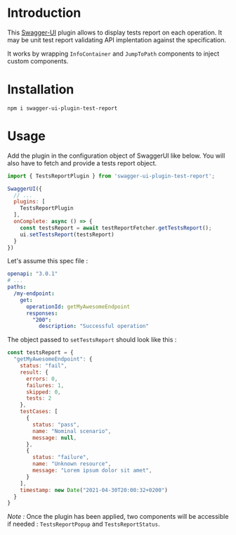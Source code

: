 # Introduction

This [Swagger-UI](https://github.com/swagger-api/swagger-ui) plugin allows to display tests report on each operation. It may be unit test report validating API implentation against the specification.

It works by wrapping `InfoContainer` and `JumpToPath` components to inject custom components.

# Installation

```
npm i swagger-ui-plugin-test-report
```

# Usage

Add the plugin in the configuration object of SwaggerUI like below. You will also have to fetch and provide a tests report object.

```js
import { TestsReportPlugin } from 'swagger-ui-plugin-test-report';

SwaggerUI({
  // ...
  plugins: [
    TestsReportPlugin
  ],
  onComplete: async () => {
    const testsReport = await testReportFetcher.getTestsReport();
    ui.setTestsReport(testsReport)
  }
})
```

Let's assume this spec file :

```yaml
openapi: "3.0.1"
# ...
paths:
  /my-endpoint:
    get:
      operationId: getMyAwesomeEndpoint
      responses:
        "200":
          description: "Successful operation"
```

The object passed to `setTestsReport` should look like this :

```js
const testsReport = {
  "getMyAwesomeEndpoint": {
    status: "fail",
    result: {
      errors: 0,
      failures: 1,
      skipped: 0,
      tests: 2
    },
    testCases: [
      {
        status: "pass",
        name: "Nominal scenario",
        message: null,
      },
      {
        status: "failure",
        name: "Unknown resource",
        message: "Lorem ipsum dolor sit amet",
      }
    ],
    timestamp: new Date("2021-04-30T20:00:32+0200")
  }
}
```

_Note :_ Once the plugin has been applied, two components will be accessible if needed : `TestsReportPopup` and `TestsReportStatus`.
